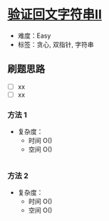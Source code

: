 # [验证回文字符串Ⅱ](https://leetcode-cn.com/problems/valid-palindrome-ii/)

- 难度：Easy
- 标签：贪心, 双指针, 字符串

## 刷题思路

- [ ] xx
- [ ] xx

### 方法 1

- 复杂度：
    - 时间 O()
    - 空间 O()

``` js

```

### 方法 2

- 复杂度：
    - 时间 O()
    - 空间 O()

``` js

```
